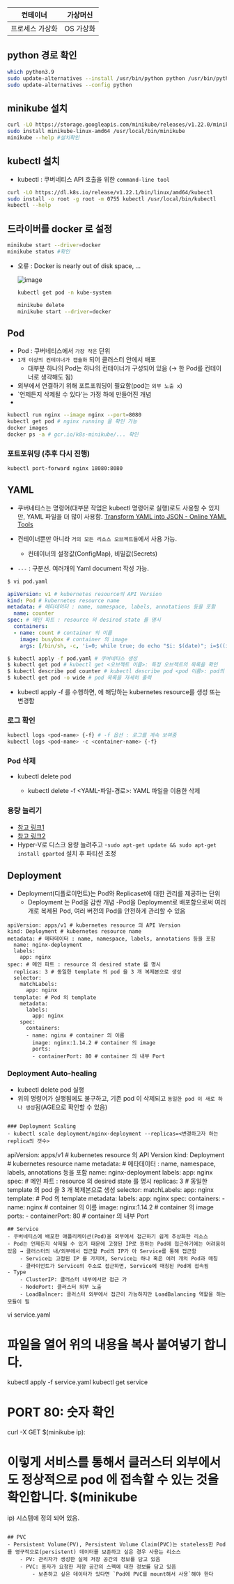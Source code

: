 | 컨테이너 | 가상머신 |
| --- | --- |
| 프로세스 가상화 | OS 가상화 |

## python 경로 확인

```bash
which python3.9
sudo update-alternatives --install /usr/bin/python python /usr/bin/python3.9 3
sudo update-alternatives --config python
```

## minikube 설치

```bash
curl -LO https://storage.googleapis.com/minikube/releases/v1.22.0/minikube-linux-amd64
sudo install minikube-linux-amd64 /usr/local/bin/minikube
minikube --help #설치확인
```

## kubectl 설치

- kubectl : 쿠버네티스 API 호출을 위한 `command-line tool`

```bash
curl -LO https://dl.k8s.io/release/v1.22.1/bin/linux/amd64/kubectl
sudo install -o root -g root -m 0755 kubectl /usr/local/bin/kubectl
kubectl --help
```

## 드라이버를 docker 로 설정

```bash
minikube start --driver=docker
minikube status #확인
```

- 오류 : Docker is nearly out of disk space, …
    
    ![image](https://user-images.githubusercontent.com/67251510/217166326-a5931672-0e36-4cc2-8201-09c44e270929.png)
    
    ```bash
    kubectl get pod -n kube-system
    
    minikube delete
    minikube start --driver=docker
    ```
    

## Pod

- Pod : 쿠버네티스에서 `가장 작은` 단위
- `1개 이상의 컨테이너가 캡슐화` 되어 클러스터 안에서 배포
    - 대부분 하나의 Pod는 하나의 컨테이너가 구성되어 있음 (→ 한 Pod를 컨테이너로 생각해도 됨)
- 외부에서 연결하기 위해 포트포워딩이 필요함(pod는 `외부 노출 x`)
- `언제든지 삭제될 수 있다'는 가정 하에 만들어진 개념
- 

```bash
kubectl run nginx --image nginx --port=8080
kubectl get pod # nginx running 을 확인 가능
docker images
docker ps -a # gcr.io/k8s-minikube/... 확인
```

### 포트포워딩 (추후 다시 진행)

```bash
kubectl port-forward nginx 18080:8080
```

## YAML
- 쿠버네티스는 명령어(대부분 작업은 kubectl 명령어로 실행)로도 사용할 수 있지만, YAML 파일을 더 많이 사용함.
[Transform YAML into JSON - Online YAML Tools](https://onlineyamltools.com/convert-yaml-to-json)
- 컨테이너뿐만 아니라 `거의 모든 리소스 오브젝트들`에서 사용 가능.
    - 컨테이너의 설정값(ConfigMap), 비밀값(Secrets)

- `---` : 구분선. 여러개의 Yaml document 작성 가능.

```bash
$ vi pod.yaml
```

```yaml
apiVersion: v1 # kubernetes resource의 API Version
kind: Pod # kubernetes resource name
metadata: # 메타데이터 : name, namespace, labels, annotations 등을 포함
  name: counter
spec: # 메인 파트 : resource 의 desired state 를 명시
  containers:
  - name: count # container 의 이름
    image: busybox # container 의 image
    args: [/bin/sh, -c, 'i=0; while true; do echo "$i: $(date)"; i=$((i+1)); sleep 1; done'] # 해당 image 의 entrypoint 의 args 로 입력하고 싶은 부분
```

```bash
$ kubectl apply -f pod.yaml # 쿠버네티스 생성
$ kubectl get pod # kubectl get <오브젝트 이름>: 특정 오브젝트의 목록을 확인
$ kubectl describe pod counter # kubectl describe pod <pod 이름>: pod의 정보를 출력
$ kubectl get pod -o wide # pod 목록을 자세히 출력
```
- kubectl apply -f <yaml-file-path> 를 수행하면, <yaml-file-path> 에 해당하는 kubernetes resource를 생성 또는 변경함
    
### 로그 확인

```bash
kubectl logs <pod-name> {-f} # -f 옵션 : 로그를 계속 보여줌
kubectl logs <pod-name> -c <container-name> {-f}
```
### Pod 삭제
- kubectl delete pod <pod-name>
    - kubectl delete -f <YAML-파일-경로>: YAML 파일을 이용한 삭제

### 용량 늘리기
- [참고 링크1](https://www.nucleiotechnologies.com/increasing-disk-space-on-file-system-root-ubuntu-20-04)
- [참고 링크2](https://hiseon.me/linux/ubuntu/modify-partition-size)
- Hyper-V로 디스크 용량 늘려주고 
-`sudo apt-get update && sudo apt-get install gparted` 설치 후 파티션 조정

## Deployment
- Deployment(디플로이먼트)는 Pod와 Replicaset에 대한 관리를 제공하는 단위
    - Deployment 는 Pod을 감싼 개념
    -Pod을 Deployment로 배포함으로써 여러 개로 복제된 Pod, 여러 버전의 Pod을 안전하게 관리할 수 있음
``` 
apiVersion: apps/v1 # kubernetes resource 의 API Version
kind: Deployment # kubernetes resource name
metadata: # 메타데이터 : name, namespace, labels, annotations 등을 포함
  name: nginx-deployment
  labels:
    app: nginx
spec: # 메인 파트 : resource 의 desired state 를 명시
  replicas: 3 # 동일한 template 의 pod 을 3 개 복제본으로 생성
  selector:
    matchLabels:
      app: nginx
  template: # Pod 의 template
    metadata:
      labels:
        app: nginx
    spec:
      containers:
      - name: nginx # container 의 이름
        image: nginx:1.14.2 # container 의 image
        ports:
        - containerPort: 80 # container 의 내부 Port
```
### Deployment Auto-healing
- kubectl delete pod <pod-name> 실행
- 위의 명령어가 실행됨에도 불구하고, 기존 pod 이 삭제되고 `동일한 pod 이 새로 하나 생성`됨(AGE으로 확인할 수 있음)
```

### Deployment Scaling
- kubectl scale deployment/nginx-deployment --replicas=<변경하고자 하는 replica의 갯수>

``` 
apiVersion: apps/v1 # kubernetes resource 의 API Version
kind: Deployment # kubernetes resource name
metadata: # 메타데이터 : name, namespace, labels, annotations 등을 포함
  name: nginx-deployment
  labels:
    app: nginx
spec: # 메인 파트 : resource 의 desired state 를 명시
  replicas: 3 # 동일한 template 의 pod 을 3 개 복제본으로 생성
  selector:
    matchLabels:
      app: nginx
  template: # Pod 의 template
    metadata:
      labels:
        app: nginx
    spec:
      containers:
      - name: nginx # container 의 이름
        image: nginx:1.14.2 # container 의 image
        ports:
        - containerPort: 80 # container 의 내부 Port
```
## Service
- 쿠버네티스에 배포한 애플리케이션(Pod)을 외부에서 접근하기 쉽게 추상화한 리소스
- Pod는 언제든지 삭제될 수 있기 때문에 고정된 IP로 원하는 Pod에 접근하기에는 어려움이 있음 → 클러스터의 내/외부에서 접근할 Pod의 IP가 아 Service를 통해 접근함
    - Service는 고정된 IP 를 가지며, Service는 하나 혹은 여러 개의 Pod과 매칭
    - 클라이언트가 Service의 주소로 접근하면, Service에 매칭된 Pod에 접속됨
- Type
    - ClusterIP: 클러스터 내부에서만 접근 가
    - NodePort: 클러스터 외부 노출
    - LoadBalncer: 클러스터 외부에서 접근이 가능하지만 LoadBalancing 역할을 하는 모듈이 필
``` 
vi service.yaml
# 파일을 열어 위의 내용을 복사 붙여넣기 합니다.
kubectl apply -f service.yaml
kubectl get service
# PORT 80:<PORT> 숫자 확인
curl -X GET $(minikube ip):<PORT>
# 이렇게 서비스를 통해서 클러스터 외부에서도 정상적으로 pod 에 접속할 수 있는 것을 확인합니다. $(minikube
ip) 시스템에 정의 되어 있음.
```

## PVC
- Persistent Volume(PV), Persistent Volume Claim(PVC)는 stateless한 Pod를 영구적으로(persistent) 데이터를 보존하고 싶은 경우 사용는 리소스
    - PV: 관리자가 생성한 실제 저장 공간의 정보를 담고 있음
    - PVC: 용자가 요청한 저장 공간의 스펙에 대한 정보를 담고 있음
        - 보존하고 싶은 데이터가 있다면 `Pod에 PVC를 mount해서 사용`해야 한다
